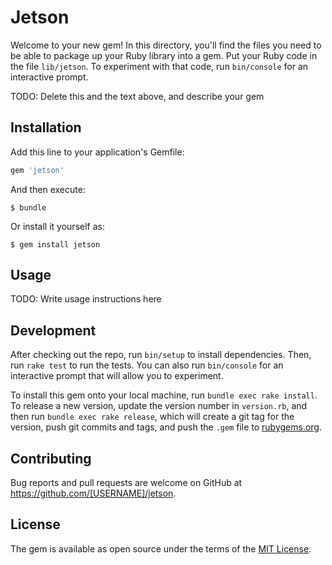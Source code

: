 # Jetson

Welcome to your new gem! In this directory, you'll find the files you need to be able to package up your Ruby library into a gem. Put your Ruby code in the file `lib/jetson`. To experiment with that code, run `bin/console` for an interactive prompt.

TODO: Delete this and the text above, and describe your gem

## Installation

Add this line to your application's Gemfile:

```ruby
gem 'jetson'
```

And then execute:

    $ bundle

Or install it yourself as:

    $ gem install jetson

## Usage

TODO: Write usage instructions here

## Development

After checking out the repo, run `bin/setup` to install dependencies. Then, run `rake test` to run the tests. You can also run `bin/console` for an interactive prompt that will allow you to experiment.

To install this gem onto your local machine, run `bundle exec rake install`. To release a new version, update the version number in `version.rb`, and then run `bundle exec rake release`, which will create a git tag for the version, push git commits and tags, and push the `.gem` file to [rubygems.org](https://rubygems.org).

## Contributing

Bug reports and pull requests are welcome on GitHub at https://github.com/[USERNAME]/jetson.


## License

The gem is available as open source under the terms of the [MIT License](http://opensource.org/licenses/MIT).

